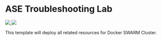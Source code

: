 # ASE Troubleshooting Lab

<a href="https://portal.azure.com/#create/Microsoft.Template/uri/https%3A%2F%2Fraw.githubusercontent.com%2FWelasco%2FASELab%2Fmaster%2Faselab-template-RDP.json" target="_blank">
    <img src="http://azuredeploy.net/deploybutton.png"/>
</a>
<a href="http://armviz.io/#/?load=https%3A%2F%2Fraw.githubusercontent.com%2FWelasco%2FASELab%2Fmaster%2Faselab-template-RDP.json" target="_blank">
    <img src="http://armviz.io/visualizebutton.png"/>
</a>

This template will deploy all related resources for Docker SWARM Cluster.